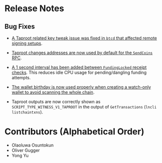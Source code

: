 # Release Notes

## Bug Fixes

* [A Taproot related key tweak issue was fixed in `btcd` that affected remote
  signing setups](https://github.com/lightningnetwork/lnd/pull/7130).

* [Taproot changes addresses are now used by default for the `SendCoins`
  RPC](https://github.com/lightningnetwork/lnd/pull/7193).

* [A 1 second interval has been added between `FundingLocked` receipt
  checks](https://github.com/lightningnetwork/lnd/pull/7095). This reduces idle
  CPU usage for pending/dangling funding attempts.

* [The wallet birthday is now used properly when creating a watch-only wallet
  to avoid scanning the whole
  chain](https://github.com/lightningnetwork/lnd/pull/7056).

* Taproot outputs are now correctly shown as `SCRIPT_TYPE_WITNESS_V1_TAPROOT` in
  the output of `GetTransactions` (`lncli listchaintxns`).

# Contributors (Alphabetical Order)

* Olaoluwa Osuntokun
* Oliver Gugger
* Yong Yu
